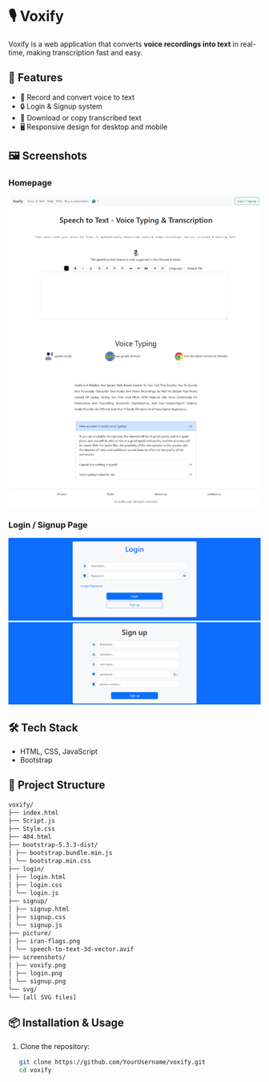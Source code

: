 # 🎙️ Voxify

Voxify is a web application that converts **voice recordings into text** in real-time, making transcription fast and easy.

## 🚀 Features
- 🎤 Record and convert voice to text  
- 🔒 Login & Signup system  
- 📄 Download or copy transcribed text  
- 🖥️ Responsive design for desktop and mobile  

## 🖼️ Screenshots
### Homepage
![Voxify Homepage](screenshots/voxify.png)

### Login / Signup Page
![Voxify Login](screenshots/login.png)
![Voxify Signup](screenshots/signup.png)

## 🛠️ Tech Stack
- HTML, CSS, JavaScript  
- Bootstrap

## 📂 Project Structure
```
voxify/
├── index.html
├── Script.js
├── Style.css
├── 404.html
├── bootstrap-5.3.3-dist/
│ ├── bootstrap.bundle.min.js
│ └── bootstrap.min.css
├── login/
│ ├── login.html
│ ├── login.css
│ └── login.js
├── signup/
│ ├── signup.html
│ ├── signup.css
│ └── signup.js
├── picture/
│ ├── iran-flags.png
│ └── speech-to-text-3d-vector.avif
├── screenshots/
│ ├── voxify.png
│ ├── login.png
│ └── signup.png
└── svg/
└── [all SVG files]
```

## 📦 Installation & Usage
1. Clone the repository:
   
```bash
   git clone https://github.com/YourUsername/voxify.git
   cd voxify
```

